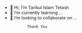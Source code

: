 - 👋 Hi, I’m Tarikul Islam Tetash
- 🌱 I’m currently learning ...
- 💞️ I’m looking to collaborate on ...

<!---
tetash1/tetash1 is a ✨ special ✨ repository because its `README.md` (this file) appears on your GitHub profile.
You can click the Preview link to take a look at your changes.
--->

               Thank You
